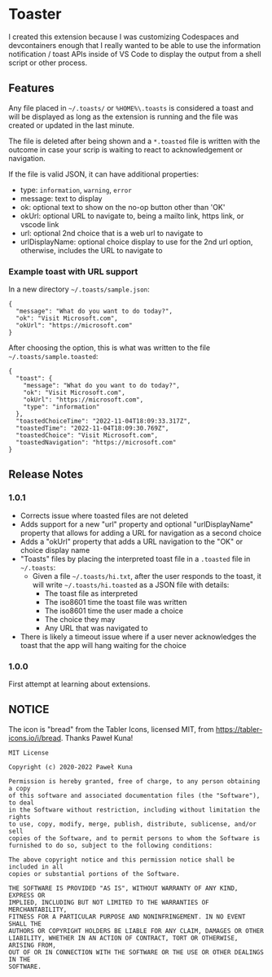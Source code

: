 # Toaster

I created this extension because I was customizing Codespaces and devcontainers enough that
I really wanted to be able to use the information notification / toast APIs inside of VS Code
to display the output from a shell script or other process.

## Features

Any file placed in `~/.toasts/` or `%HOME%\.toasts` is considered a toast and will be
displayed as long as the extension is running and the file was created or updated in the
last minute.

The file is deleted after being shown and a `*.toasted` file is written with the outcome
in case your scrip is waiting to react to acknowledgement or navigation.

If the file is valid JSON, it can have additional properties:

- type: `information`, `warning`, `error`
- message: text to display
- ok: optional text to show on the no-op button other than 'OK'
- okUrl: optional URL to navigate to, being a mailto link, https link, or vscode link
- url: optional 2nd choice that is a web url to navigate to
- urlDisplayName: optional choice display to use for the 2nd url option, otherwise, includes the URL to navigate to

### Example toast with URL support

In a new directory `~/.toasts/sample.json`:

```
{
  "message": "What do you want to do today?",
  "ok": "Visit Microsoft.com",
  "okUrl": "https://microsoft.com"
}
```

After choosing the option, this is what was written to the file `~/.toasts/sample.toasted`:

```
{
  "toast": {
    "message": "What do you want to do today?",
    "ok": "Visit Microsoft.com",
    "okUrl": "https://microsoft.com",
    "type": "information"
  },
  "toastedChoiceTime": "2022-11-04T18:09:33.317Z",
  "toastedTime": "2022-11-04T18:09:30.769Z",
  "toastedChoice": "Visit Microsoft.com",
  "toastedNavigation": "https://microsoft.com"
}
```

## Release Notes

### 1.0.1

- Corrects issue where toasted files are not deleted
- Adds support for a new "url" property and optional "urlDisplayName" property that allows for adding a URL for navigation as a second choice
- Adds a "okUrl" property that adds a URL navigation to the "OK" or choice display name
- "Toasts" files by placing the interpreted toast file in a `.toasted` file in `~/.toasts`:
  - Given a file `~/.toasts/hi.txt`, after the user responds to the toast, it will write `~/.toasts/hi.toasted` as a JSON file with details:
    - The toast file as interpreted
    - The iso8601 time the toast file was written
    - The iso8601 time the user made a choice
    - The choice they may
    - Any URL that was navigated to
- There is likely a timeout issue where if a user never acknowledges the toast that the app will hang waiting for the choice

### 1.0.0

First attempt at learning about extensions.

## NOTICE

The icon is "bread" from the Tabler Icons, licensed MIT, from https://tabler-icons.io/i/bread. Thanks Paweł Kuna!

```
MIT License

Copyright (c) 2020-2022 Paweł Kuna

Permission is hereby granted, free of charge, to any person obtaining a copy
of this software and associated documentation files (the "Software"), to deal
in the Software without restriction, including without limitation the rights
to use, copy, modify, merge, publish, distribute, sublicense, and/or sell
copies of the Software, and to permit persons to whom the Software is
furnished to do so, subject to the following conditions:

The above copyright notice and this permission notice shall be included in all
copies or substantial portions of the Software.

THE SOFTWARE IS PROVIDED "AS IS", WITHOUT WARRANTY OF ANY KIND, EXPRESS OR
IMPLIED, INCLUDING BUT NOT LIMITED TO THE WARRANTIES OF MERCHANTABILITY,
FITNESS FOR A PARTICULAR PURPOSE AND NONINFRINGEMENT. IN NO EVENT SHALL THE
AUTHORS OR COPYRIGHT HOLDERS BE LIABLE FOR ANY CLAIM, DAMAGES OR OTHER
LIABILITY, WHETHER IN AN ACTION OF CONTRACT, TORT OR OTHERWISE, ARISING FROM,
OUT OF OR IN CONNECTION WITH THE SOFTWARE OR THE USE OR OTHER DEALINGS IN THE
SOFTWARE.
```
